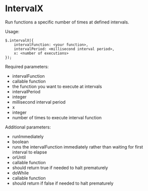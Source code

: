 # IntervalX

Run functions a specific number of times at defined intervals.

Usage:

    $.intervalX({
        intervalFunction: <your function>,
        intervalPeriod: <millisecond interval period>,
        x: <number of executions>
    });

Required parameters:

 - intervalFunction
  - callable function
  - the function you want to execute at intervals
 - intervalPeriod
  - integer
  - millisecond interval period
 - x
  - integer
  - number of times to execute interval function

Additional parameters:

 - runImmediately 
  - boolean
  - runs the intervalFunction immediately rather than waiting for first interval to elapse
 - orUntil
  - callable function
  - should return true if needed to halt prematurely
 - doWhile
  - callable function
  - should return if false if needed to halt prematurely

